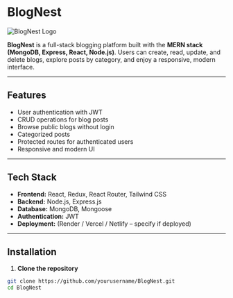 # BlogNest

![BlogNest Logo](path-to-your-logo.png)

**BlogNest** is a full-stack blogging platform built with the **MERN stack (MongoDB, Express, React, Node.js)**. Users can create, read, update, and delete blogs, explore posts by category, and enjoy a responsive, modern interface.

---

## Features

- User authentication with JWT
- CRUD operations for blog posts
- Browse public blogs without login
- Categorized posts
- Protected routes for authenticated users
- Responsive and modern UI

---

## Tech Stack

- **Frontend:** React, Redux, React Router, Tailwind CSS
- **Backend:** Node.js, Express.js
- **Database:** MongoDB, Mongoose
- **Authentication:** JWT
- **Deployment:** (Render / Vercel / Netlify – specify if deployed)

---

## Installation

1. **Clone the repository**

```bash
git clone https://github.com/yourusername/BlogNest.git
cd BlogNest
